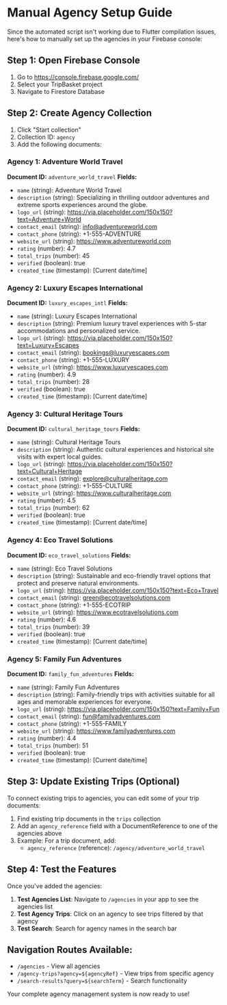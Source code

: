 # Manual Agency Setup Guide

Since the automated script isn't working due to Flutter compilation issues, here's how to manually set up the agencies in your Firebase console:

## Step 1: Open Firebase Console
1. Go to https://console.firebase.google.com/
2. Select your TripBasket project
3. Navigate to Firestore Database

## Step 2: Create Agency Collection
1. Click "Start collection"
2. Collection ID: `agency`
3. Add the following documents:

### Agency 1: Adventure World Travel
**Document ID:** `adventure_world_travel`
**Fields:**
- `name` (string): Adventure World Travel
- `description` (string): Specializing in thrilling outdoor adventures and extreme sports experiences around the globe.
- `logo_url` (string): https://via.placeholder.com/150x150?text=Adventure+World
- `contact_email` (string): info@adventureworld.com
- `contact_phone` (string): +1-555-ADVENTURE
- `website_url` (string): https://www.adventureworld.com
- `rating` (number): 4.7
- `total_trips` (number): 45
- `verified` (boolean): true
- `created_time` (timestamp): [Current date/time]

### Agency 2: Luxury Escapes International
**Document ID:** `luxury_escapes_intl`
**Fields:**
- `name` (string): Luxury Escapes International
- `description` (string): Premium luxury travel experiences with 5-star accommodations and personalized service.
- `logo_url` (string): https://via.placeholder.com/150x150?text=Luxury+Escapes
- `contact_email` (string): bookings@luxuryescapes.com
- `contact_phone` (string): +1-555-LUXURY
- `website_url` (string): https://www.luxuryescapes.com
- `rating` (number): 4.9
- `total_trips` (number): 28
- `verified` (boolean): true
- `created_time` (timestamp): [Current date/time]

### Agency 3: Cultural Heritage Tours
**Document ID:** `cultural_heritage_tours`
**Fields:**
- `name` (string): Cultural Heritage Tours
- `description` (string): Authentic cultural experiences and historical site visits with expert local guides.
- `logo_url` (string): https://via.placeholder.com/150x150?text=Cultural+Heritage
- `contact_email` (string): explore@culturalheritage.com
- `contact_phone` (string): +1-555-CULTURE
- `website_url` (string): https://www.culturalheritage.com
- `rating` (number): 4.5
- `total_trips` (number): 62
- `verified` (boolean): true
- `created_time` (timestamp): [Current date/time]

### Agency 4: Eco Travel Solutions
**Document ID:** `eco_travel_solutions`
**Fields:**
- `name` (string): Eco Travel Solutions
- `description` (string): Sustainable and eco-friendly travel options that protect and preserve natural environments.
- `logo_url` (string): https://via.placeholder.com/150x150?text=Eco+Travel
- `contact_email` (string): green@ecotravelsolutions.com
- `contact_phone` (string): +1-555-ECOTRIP
- `website_url` (string): https://www.ecotravelsolutions.com
- `rating` (number): 4.6
- `total_trips` (number): 39
- `verified` (boolean): true
- `created_time` (timestamp): [Current date/time]

### Agency 5: Family Fun Adventures
**Document ID:** `family_fun_adventures`
**Fields:**
- `name` (string): Family Fun Adventures
- `description` (string): Family-friendly trips with activities suitable for all ages and memorable experiences for everyone.
- `logo_url` (string): https://via.placeholder.com/150x150?text=Family+Fun
- `contact_email` (string): fun@familyadventures.com
- `contact_phone` (string): +1-555-FAMILY
- `website_url` (string): https://www.familyadventures.com
- `rating` (number): 4.4
- `total_trips` (number): 51
- `verified` (boolean): true
- `created_time` (timestamp): [Current date/time]

## Step 3: Update Existing Trips (Optional)
To connect existing trips to agencies, you can edit some of your trip documents:

1. Find existing trip documents in the `trips` collection
2. Add an `agency_reference` field with a DocumentReference to one of the agencies above
3. Example: For a trip document, add:
   - `agency_reference` (reference): `/agency/adventure_world_travel`

## Step 4: Test the Features
Once you've added the agencies:

1. **Test Agencies List**: Navigate to `/agencies` in your app to see the agencies list
2. **Test Agency Trips**: Click on an agency to see trips filtered by that agency
3. **Test Search**: Search for agency names in the search bar

## Navigation Routes Available:
- `/agencies` - View all agencies
- `/agency-trips?agency=${agencyRef}` - View trips from specific agency
- `/search-results?query=${searchTerm}` - Search functionality

Your complete agency management system is now ready to use!
